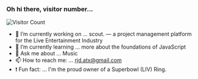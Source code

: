 ### Oh hi there, visitor number...
![Visitor Count](https://profile-counter.glitch.me/r-doherty/count.svg)


- 🔭 I’m currently working on ... scout. — a project management platform for the Live Entertainment Industry
- 🌱 I’m currently learning ... more about the foundations of JavaScript
- 💬 Ask me about ... Music
- 📫 How to reach me: ... rjd.atx@gmail.com
- ❗️ Fun fact: ... I'm the proud owner of a Superbowl (LIV) Ring.

<!--
**r-doherty/r-doherty** is a ✨ _special_ ✨ repository because its `README.md` (this file) appears on your GitHub profile.
-->
